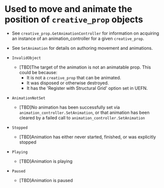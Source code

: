 # Used to move and animate the position of `creative_prop` objects

- See `creative_prop.GetAnimationController` for information on acquiring an instance of an animation_controller for a given `creative_prop`.
- See `SetAnimation` for details on authoring movement and animations.

- `InvalidObject`
  - [TBD]The target of the animation is not an animatable prop. This could be because:
    - It is not a `creative_prop` that can be animated.
    - It was disposed or otherwise destroyed.
    - It has the 'Register with Structural Grid' option set in UEFN.
- `AnimationNotSet`
  - [TBD]No animation has been successfully set via `animation_controller.SetAnimation`, or that animation has been cleared by a failed call to `animation_controller.SetAnimation`
- `Stopped`
  - [TBD]Animation has either never started, finished, or was explicitly stopped
- `Playing`
  - [TBD]Animation is playing
- `Paused`
  - [TBD]Animation is paused
